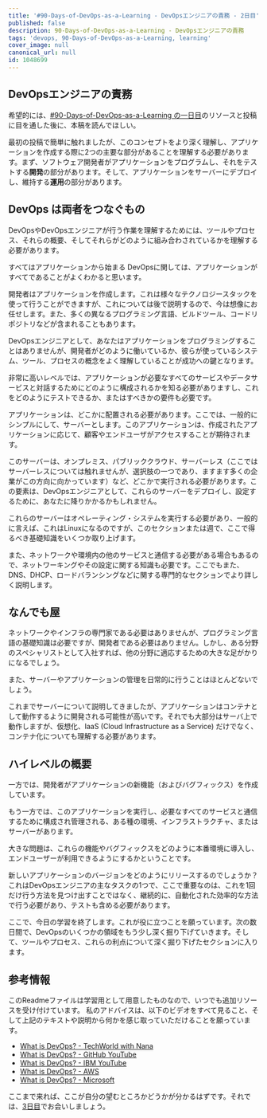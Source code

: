```yaml
---
title: '#90-Days-of-DevOps-as-a-Learning - DevOpsエンジニアの責務 - 2日目'
published: false
description: 90-Days-of-DevOps-as-a-Learning - DevOpsエンジニアの責務
tags: 'devops, 90-Days-of-DevOps-as-a-Learning, learning'
cover_image: null
canonical_url: null
id: 1048699
---
```

## DevOpsエンジニアの責務

希望的には、[#90-Days-of-DevOps-as-a-Learning の一日目](day01.md)のリソースと投稿に目を通した後に、本稿を読んでほしい。

最初の投稿で簡単に触れましたが、このコンセプトをより深く理解し、アプリケーションを作成する際に2つの主要な部分があることを理解する必要があります。まず、ソフトウェア開発者がアプリケーションをプログラムし、それをテストする**開発**の部分があります。そして、アプリケーションをサーバーにデプロイし、維持する**運用**の部分があります。

## DevOps は両者をつなぐもの

DevOpsやDevOpsエンジニアが行う作業を理解するためには、ツールやプロセス、それらの概要、そしてそれらがどのように組み合わされているかを理解する必要があります。

すべてはアプリケーションから始まる DevOpsに関しては、アプリケーションがすべてであることがよくわかると思います。

開発者はアプリケーションを作成します。これは様々なテクノロジースタックを使って行うことができますが、これについては後で説明するので、今は想像にお任せします。また、多くの異なるプログラミング言語、ビルドツール、コードリポジトリなどが含まれることもあります。

DevOpsエンジニアとして、あなたはアプリケーションをプログラミングすることはありませんが、開発者がどのように働いているか、彼らが使っているシステム、ツール、プロセスの概念をよく理解していることが成功への鍵となります。

非常に高いレベルでは、アプリケーションが必要なすべてのサービスやデータサービスと対話するためにどのように構成されるかを知る必要がありますし、これをどのようにテストできるか、またはすべきかの要件も必要です。

アプリケーションは、どこかに配置される必要があります。ここでは、一般的にシンプルにして、サーバーとします。このアプリケーションは、作成されたアプリケーションに応じて、顧客やエンドユーザがアクセスすることが期待されます。

このサーバーは、オンプレミス、パブリッククラウド、サーバーレス（ここではサーバーレスについては触れませんが、選択肢の一つであり、ますます多くの企業がこの方向に向かっています）など、どこかで実行される必要があります。この要素は、DevOpsエンジニアとして、これらのサーバーをデプロイし、設定するために、あなたに降りかかるかもしれません。

これらのサーバーはオペレーティング・システムを実行する必要があり、一般的に言えば、これはLinuxになるのですが、このセクションまたは週で、ここで得るべき基礎知識をいくつか取り上げます。

また、ネットワークや環境内の他のサービスと通信する必要がある場合もあるので、ネットワーキングやその設定に関する知識も必要です。ここでもまた、DNS、DHCP、ロードバランシングなどに関する専門的なセクションでより詳しく説明します。

## なんでも屋

ネットワークやインフラの専門家である必要はありませんが、プログラミング言語の基礎知識は必要ですが、開発者である必要はありません。しかし、ある分野のスペシャリストとして入社すれば、他の分野に適応するための大きな足がかりになるでしょう。

また、サーバーやアプリケーションの管理を日常的に行うことはほとんどないでしょう。

これまでサーバーについて説明してきましたが、アプリケーションはコンテナとして動作するように開発される可能性が高いです。それでも大部分はサーバ上で動作しますが、仮想化、IaaS (Cloud Infrastructure as a Service) だけでなく、コンテナ化についても理解する必要があります。

## ハイレベルの概要

一方では、開発者がアプリケーションの新機能（およびバグフィックス）を作成しています。

もう一方では、このアプリケーションを実行し、必要なすべてのサービスと通信するために構成され管理される、ある種の環境、インフラストラクチャ、またはサーバーがあります。

大きな問題は、これらの機能やバグフィックスをどのように本番環境に導入し、エンドユーザーが利用できるようにするかということです。

新しいアプリケーションのバージョンをどのようにリリースするのでしょうか？これはDevOpsエンジニアの主なタスクの1つで、ここで重要なのは、これを1回だけ行う方法を見つけ出すことではなく、継続的に、自動化された効率的な方法で行う必要があり、テストも含める必要があります。

ここで、今日の学習を終了します。これが役に立つことを願っています。次の数日間で、DevOpsのいくつかの領域をもう少し深く掘り下げていきます。そして、ツールやプロセス、これらの利点について深く掘り下げたセクションに入ります。

## 参考情報

このReadmeファイルは学習用として用意したものなので、いつでも追加リソースを受け付けています。
私のアドバイスは、以下のビデオをすべて見ること、そして上記のテキストや説明から何かを感じ取っていただけることを願っています。

- [What is DevOps? - TechWorld with Nana](https://www.youtube.com/watch?v=0yWAtQ6wYNM)
- [What is DevOps? - GitHub YouTube](https://www.youtube.com/watch?v=kBV8gPVZNEE)
- [What is DevOps? - IBM YouTube](https://www.youtube.com/watch?v=UbtB4sMaaNM)
- [What is DevOps? - AWS](https://aws.amazon.com/devops/what-is-devops/)
- [What is DevOps? - Microsoft](https://docs.microsoft.com/en-us/devops/what-is-devops)

ここまで来れば、ここが自分の望むところかどうかが分かるはずです。それでは、[3日目](day03.md)でお会いしましょう。
